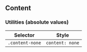 ## Content

### Utilities (absolute values)

| Selector        | Style           |
| --------------- | --------------- |
| `.content-none` | `content: none` |

